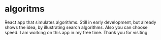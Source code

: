 # algoritms
React app that simulates algorithms.
Still in early development, but already shows the idea, by illustrating search algorithms. Also you can choose speed.
I am working on this app in my free time.
Thank you for visiting

